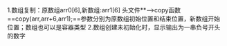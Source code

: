 1.数组复制：原数组arr0[6],新数组:arr1[6]
头文件**<algorithm>-->copy函数
==copy(arr,arr+6,arr1);==参数分别为原数组初始位置和结束位置，新数组开始位置；数组也可以是容器类型
2.数组创建未初始化时，显示输出为一串负号开头的数字



